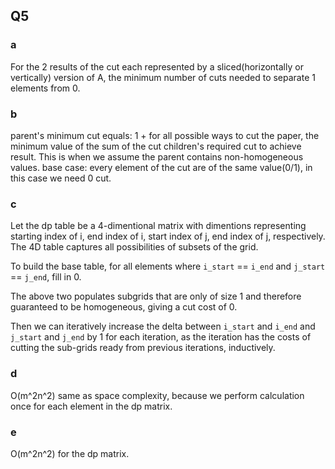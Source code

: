 ## Q5

### a  

For the 2 results of the cut each represented by a sliced(horizontally or vertically) version of A, the minimum number of cuts needed to separate 1 elements from 0.

### b

parent's minimum cut equals: 1 + for all possible ways to cut the paper, the minimum value of the sum of the cut children's required cut to achieve result. This is when we assume the parent contains non-homogeneous values.
base case: every element of the cut are of the same value(0/1), in this case we need 0 cut.

### c

Let the dp table be a 4-dimentional matrix with dimentions representing starting index of i, end index of i, start index of j, end index of j, respectively. The 4D table captures all possibilities of subsets of the grid. 

To build the base table, for all elements where `i_start` == `i_end` and `j_start` == `j_end`, fill in 0.

The above two populates subgrids that are only of size 1 and therefore guaranteed to be homogeneous, giving a cut cost of 0.

Then we can iteratively increase the delta between `i_start` and `i_end` and `j_start` and `j_end` by 1 for each iteration, as the iteration has the costs of cutting the sub-grids ready from previous iterations, inductively.

### d

O(m^2n^2) same as space complexity, because we perform calculation once for each element in the dp matrix.

### e

O(m^2n^2) for the dp matrix.